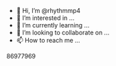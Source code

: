 - 👋 Hi, I’m @rhythmmp4
- 👀 I’m interested in ...
- 🌱 I’m currently learning ...
- 💞️ I’m looking to collaborate on ...
- 📫 How to reach me ...

<!---
rhythmmp4/rhythmmp4 is a ✨ special ✨ repository because its `README.md` (this file) appears on your GitHub profile.
You can click the Preview link to take a look at your changes.
--->86977969
